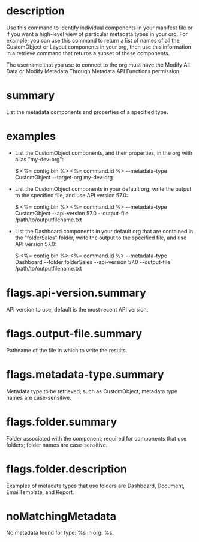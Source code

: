 # description

Use this command to identify individual components in your manifest file or if you want a high-level view of particular metadata types in your org. For example, you can use this command to return a list of names of all the CustomObject or Layout components in your org, then use this information in a retrieve command that returns a subset of these components.

The username that you use to connect to the org must have the Modify All Data or Modify Metadata Through Metadata API Functions permission.

# summary

List the metadata components and properties of a specified type.

# examples

- List the CustomObject components, and their properties, in the org with alias "my-dev-org":

  $ <%= config.bin %> <%= command.id %> --metadata-type CustomObject --target-org my-dev-org

- List the CustomObject components in your default org, write the output to the specified file, and use API version 57.0:

  $ <%= config.bin %> <%= command.id %> --metadata-type CustomObject --api-version 57.0 --output-file /path/to/outputfilename.txt

- List the Dashboard components in your default org that are contained in the "folderSales" folder, write the output to the specified file, and use API version 57.0:

  $ <%= config.bin %> <%= command.id %> --metadata-type Dashboard --folder folderSales --api-version 57.0 --output-file /path/to/outputfilename.txt

# flags.api-version.summary

API version to use; default is the most recent API version.

# flags.output-file.summary

Pathname of the file in which to write the results.

# flags.metadata-type.summary

Metadata type to be retrieved, such as CustomObject; metadata type names are case-sensitive.

# flags.folder.summary

Folder associated with the component; required for components that use folders; folder names are case-sensitive.

# flags.folder.description

Examples of metadata types that use folders are Dashboard, Document, EmailTemplate, and Report.

# noMatchingMetadata

No metadata found for type: %s in org: %s.
